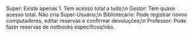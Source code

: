 Super: Existe apenas 1. Tem acesso total a tudo;\n
Gestor: Tem quase acesso total. Não cria Super-Usuário;\n
Bibliotecário: Pode registrar novos computadores, editar reservas e confirmar devoluções;\n
Professor: Pode fazer reservas de notbooks específicos/não.
